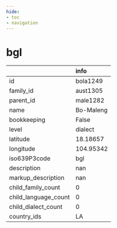 ```yaml
---
hide:
- toc
- navigation
---
```

# bgl
|                      | info      |
|:---------------------|:----------|
| id                   | bola1249  |
| family_id            | aust1305  |
| parent_id            | male1282  |
| name                 | Bo-Maleng |
| bookkeeping          | False     |
| level                | dialect   |
| latitude             | 18.18657  |
| longitude            | 104.95342 |
| iso639P3code         | bgl       |
| description          | nan       |
| markup_description   | nan       |
| child_family_count   | 0         |
| child_language_count | 0         |
| child_dialect_count  | 0         |
| country_ids          | LA        |